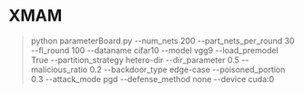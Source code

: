 # XMAM

> python parameterBoard.py --num_nets 200 --part_nets_per_round 30 --fl_round 100 --dataname cifar10 --model vgg9 --load_premodel True --partition_strategy hetero-dir --dir_parameter 0.5 --malicious_ratio 0.2 --backdoor_type edge-case --poisoned_portion 0.3 --attack_mode pgd --defense_method none --device cuda:0
